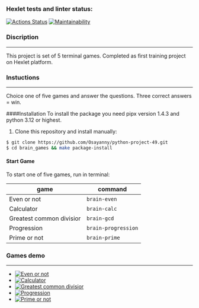 
### Hexlet tests and linter status:
[![Actions Status](https://github.com/Osayanny/python-project-49/actions/workflows/hexlet-check.yml/badge.svg)](https://github.com/Osayanny/python-project-49/actions)
[![Maintainability](https://api.codeclimate.com/v1/badges/035ff8a7d41ed2ef183c/maintainability)](https://codeclimate.com/github/Osayanny/python-project-49/maintainability)

### Discription
---
This project is set of 5 terminal games. Completed as first training project on Hexlet platform.

### Instuctions
---
Choice one of five games and answer the questions. Three correct answers = win.

####Installation
To install the package you need pipx version 1.4.3 and python 3.12 or highest.

1. Clone this repository and install manually:
```bash
$ git clone https://github.com/Osayanny/python-project-49.git
$ cd brain_games && make package-install
```

#### Start Game
To start one of five games, run in terminal:

|game|command|
|----|-------|
|Even or not|`brain-even`|
|Calculator|`brain-calc`|
|Greatest common divisior|`brain-gcd`|
|Progression| `brain-progression`|
|Prime or not| `brain-prime`|

### Games demo
---
* [![Even or not](https://asciinema.org/a/fZyR6j2B97kp7PEUTjUz7WEms)](https://asciinema.org/a/fZyR6j2B97kp7PEUTjUz7WEms)
* [![Calculator](https://asciinema.org/a/WXoEtopFE2NZPW64vsiOlqdGU)](https://asciinema.org/a/WXoEtopFE2NZPW64vsiOlqdGU)
* [![Greatest common divisior](https://asciinema.org/a/oIKUPJdD5CK9kKys0uQaes7Xv)](https://asciinema.org/a/oIKUPJdD5CK9kKys0uQaes7Xv)
* [![Progression](https://asciinema.org/a/TCkPrKMtRK9pU1F5sTmLPYz2C)](https://asciinema.org/a/TCkPrKMtRK9pU1F5sTmLPYz2C)
* [![Prime or not](https://asciinema.org/a/6Zs7Q0zmTti7zxNitzhMfZHog)](https://asciinema.org/a/6Zs7Q0zmTti7zxNitzhMfZHog)
